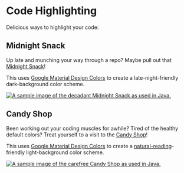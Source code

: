 # Code Highlighting
Delicious ways to highlight your code:

## Midnight Snack
Up late and munching your way through a repo? Maybe pull out that [Midnight Snack](https://docs.google.com/document/d/1thkCHiAt-D-dQUOGVMifANgzHFVJeMgK2ji8onyBhPo/edit?usp=sharing)!

This uses [Google Material Design Colors](https://www.google.com/design/spec/style/color.html#color-color-palette) to create a late-night-friendly dark-background color scheme.

[![A sample image of the decadant Midnight Snack as used in Java.](https://i.imgur.com/SWZ9eaa.jpg)](https://imgur.com/gallery/dnPwv#SWZ9eaa)

## Candy Shop
Been working out your coding muscles for awhile? Tired of the healthy default colors? Treat yourself to a visit to the [Candy Shop](https://docs.google.com/document/d/1YPx-B8ligX4TMPPGOTrG8ynYSvU7dvr--X4iz730Y20/edit?usp=sharing)!

This uses [Google Material Design Colors](https://www.google.com/design/spec/style/color.html#color-color-palette) to create a [natural-reading](http://graphicdesign.stackexchange.com/q/15142/41779)-friendly light-background color scheme.

[![A sample image of the carefree Candy Shop as used in Java.](https://i.imgur.com/lJr9nV0.jpg)](https://imgur.com/gallery/dnPwv#lJr9nV0)

